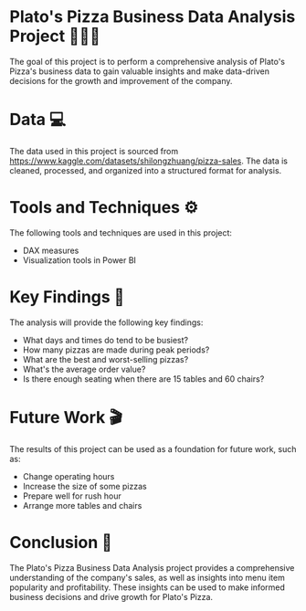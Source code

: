 # Plato's Pizza Business Data Analysis Project 🍕🍕🍕
The goal of this project is to perform a comprehensive analysis of Plato's Pizza's business data to gain valuable insights and make data-driven decisions for the growth and improvement of the company.
# Data 💻
The data used in this project is sourced from https://www.kaggle.com/datasets/shilongzhuang/pizza-sales. The data is cleaned, processed, and organized into a structured format for analysis.
# Tools and Techniques ⚙
The following tools and techniques are used in this project:
- DAX measures
- Visualization tools in Power BI
# Key Findings 🔬
The analysis will provide the following key findings:
- What days and times do tend to be busiest?
- How many pizzas are made during peak periods?
- What are the best and worst-selling pizzas?
- What's the average order value?
- Is there enough seating when there are 15 tables and 60 chairs?
# Future Work 🎬
The results of this project can be used as a foundation for future work, such as:
- Change operating hours
- Increase the size of some pizzas
- Prepare well for rush hour
- Arrange more tables and chairs
# Conclusion 📑
The Plato's Pizza Business Data Analysis project provides a comprehensive understanding of the company's sales, as well as insights into menu item popularity and profitability. These insights can be used to make informed business decisions and drive growth for Plato's Pizza.
